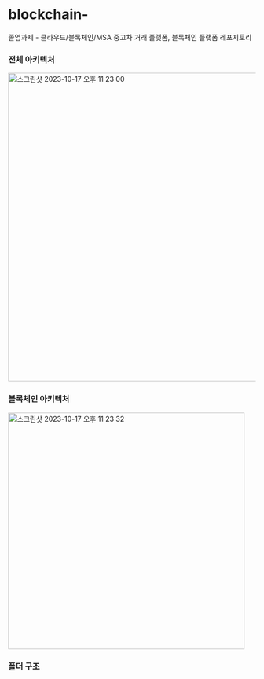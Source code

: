 # blockchain-
졸업과제 - 클라우드/블록체인/MSA 중고차 거래 플랫폼, 블록체인 플랫폼 레포지토리

### 전체 아키텍처

<img width="627" alt="스크린샷 2023-10-17 오후 11 23 00" src="https://github.com/Cloud-Chain/blockchain-repo/assets/78259314/ec7ad1fb-ded7-40fa-a40e-75e64efc25b6">

### 블록체인 아키텍처

<img width="481" alt="스크린샷 2023-10-17 오후 11 23 32" src="https://github.com/Cloud-Chain/blockchain-repo/assets/78259314/1dcc583c-cf85-4775-bc92-ef4752150cbd">

### 폴더 구조
